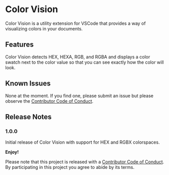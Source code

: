 # Color Vision

Color Vision is a utility extension for VSCode that provides a way of visualizing colors in your documents.

## Features

Color Vision detects HEX, HEXA, RGB, and RGBA and displays a color swatch next to the color value so that you can see exactly how the color will look.

## Known Issues

None at the moment. If you find one, please submit an issue but please observe the [Contributor Code of Conduct](CODE-OF-CONDUCT.md).

## Release Notes

### 1.0.0

Initial release of Color Vision with support for HEX and RGBX colorspaces.

**Enjoy!**

Please note that this project is released with a [Contributor Code of Conduct](CODE-OF-CONDUCT.md). By participating in this project you agree to abide by its terms.

